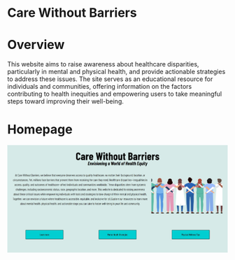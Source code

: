 # Care Without Barriers

# Overview

This website aims to raise awareness about healthcare disparities, particularly in mental and physical health, and provide actionable strategies to address these issues. The site serves as an educational resource for individuals and communities, offering information on the factors contributing to health inequities and empowering users to take meaningful steps toward improving their well-being.

# Homepage
![Homepage](./src/assets/homepage.jpg)

